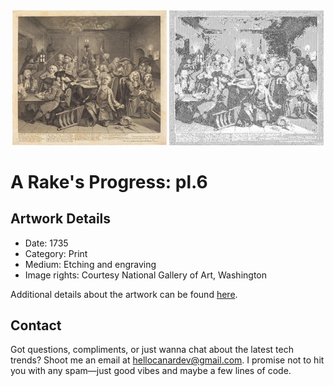 <html>

<div align="center">
    <img width="49%" src="artwork.jpg" alt="artwork"/>
    <img width="49%" src="ascii_artwork.jpg" alt="artwork ASCII"/>
</div>

# A Rake's Progress: pl.6

## Artwork Details

- Date: 1735
- Category: Print
- Medium: Etching and engraving
- Image rights: Courtesy National Gallery of Art, Washington

Additional details about the artwork can be found [here](https://www.artsy.net/artwork/william-hogarth-a-rakes-progress-pl-dot-6).

## Contact

Got questions, compliments, or just wanna chat about the latest tech trends? Shoot me an email
at [hellocanardev@gmail.com](mailto:hellocanardev@gmail.com). I promise not to hit you with any spam—just good vibes and
maybe a few lines of code.

</html>
